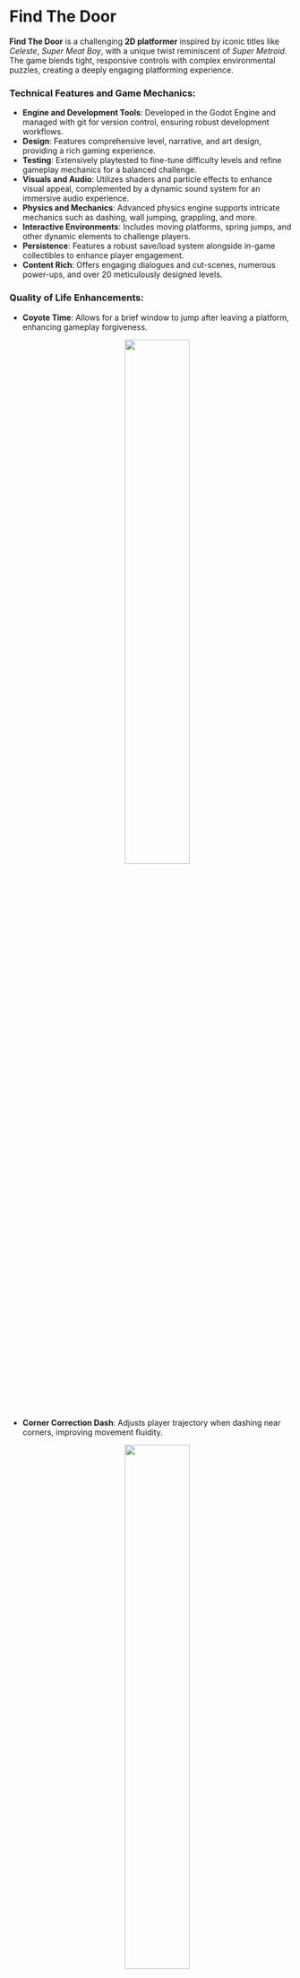 # Find The Door

**Find The Door** is a challenging **2D platformer** inspired by iconic titles like _Celeste_, _Super Meat Boy_, with a unique twist reminiscent of _Super Metroid_. The game blends tight, responsive controls with complex environmental puzzles, creating a deeply engaging platforming experience.

### Technical Features and Game Mechanics:

- **Engine and Development Tools**: Developed in the Godot Engine and managed with git for version control, ensuring robust development workflows.
- **Design**: Features comprehensive level, narrative, and art design, providing a rich gaming experience.
- **Testing**: Extensively playtested to fine-tune difficulty levels and refine gameplay mechanics for a balanced challenge.
- **Visuals and Audio**: Utilizes shaders and particle effects to enhance visual appeal, complemented by a dynamic sound system for an immersive audio experience.
- **Physics and Mechanics**: Advanced physics engine supports intricate mechanics such as dashing, wall jumping, grappling, and more.
- **Interactive Environments**: Includes moving platforms, spring jumps, and other dynamic elements to challenge players.
- **Persistence**: Features a robust save/load system alongside in-game collectibles to enhance player engagement.
- **Content Rich**: Offers engaging dialogues and cut-scenes, numerous power-ups, and over 20 meticulously designed levels.

### Quality of Life Enhancements:

- **Coyote Time**: Allows for a brief window to jump after leaving a platform, enhancing gameplay forgiveness.

  <p align="middle">
    <img src="./media/gif/coyote_jump.gif" width="49%"/>
  </p>

- **Corner Correction Dash**: Adjusts player trajectory when dashing near corners, improving movement fluidity.

  <p align="middle">
    <img src="./media/gif/corner_dash.gif" width="49%"/>
  </p>

- **Jump Buffering**: Captures jump inputs just before landing, enabling immediate response for seamless control.

  <p align="middle">
    <img src="./media/gif/buffered_jump.gif" width="49%"/>
  </p>

### Gameplay Experience:

Venture into the mystic realms of **Find The Door**. Navigate a labyrinth of intricate obstacles in your quest to unlock the legendary Door of Desires.

- **Key Characters**: Meet your guides, the quirky Zezinho and the enigmatic Guardian, who will challenge and assist you.

  <p align="middle">
    <img src="./media/gif/zezinho.gif" width="49%"/>
    <img src="./media/gif/guardian.gif" width="49%"/>
  </p>

- **Core Skills**: Master essential platforming skills such as dashing and wall jumping to advance through challenging environments.

  <p align="middle">
    <img src="./media/gif/dash.gif" width="49%"/>
    <img src="./media/gif/walljump.gif" width="49%"/>
  </p>

- **Grappling Hook**: Utilize this tool to discover new strategies and navigate the environment.

  <p align="middle">
    <img src="./media/gif/hook.gif" width="49%"/>
    <img src="./media/gif/blocks_that_dont_hook.gif" width="49%"/>
  </p>

- **Dynamic Challenges**: Face dynamic obstacles and refine your movements for precision gameplay.

  <p align="middle">
    <img src="./media/gif/springs.gif" width="49%"/>
    <img src="./media/gif/precise_movement.gif" width="49%"/>
  </p>

- **Skill Synthesis**: Combine all learned skills in complex scenarios to navigate the most demanding parts of the game. Discover and master Super Dashes to expand your ability to explore and conquer diverse landscapes.

  <p align="middle">
    <img src="./media/gif/use_everything.gif" width="49%"/>
    <img src="./media/gif/dash_and_hook.gif" width="49%"/>
  </p>

  <p align="middle">
    <img src="./media/gif/super_dash_horizontal.gif" width="49%"/>
    <img src="./media/gif/super_dash_up.gif" width="49%"/>
  </p>

Embark on this thrilling adventure in **Find The Door**, where each challenge is a key to unraveling the grand mystery behind the legendary Door of Desires.

---

# Code Conquerors

**Code Conquerors** is an innovative **competitive programming simulation** game inspired by the strategic planning and problem-solving aspects of competitive coding environments like Codeforces and TopCoder. In this simulation, players manage a team of coders, each represented as pawns, in real-time coding battles against AI teams.

This is still a WIP, so there's no playable version yet!

### Technical Features and Game Mechanics:

- **Engine and Development Tools**: Developed with the Godot Engine and integrated with git for version control, ensuring efficient management and iterative enhancements.
- **Game Design**: Features detailed management mechanics including team formation, strategy planning, and real-time decision-making.
- **Testing and Balancing**: Rigorously tested to balance the difficulty and ensure a realistic competitive environment that mimics actual programming contests.
- **Visuals and Animation**: Utilizes a unique "scribble boiling line" aesthetic that brings a dynamic and visually engaging look to the coding process.
- **Audio Design**: Incorporates dynamic sounds that enhance the atmosphere, with auditory cues that signal success, failure, and competitive tension.
- **Simulation Mechanics**: Includes an elo-based ranking system, real-time problem-solving simulation, and various coding steps like problem reading, solution planning, and coding.
- **Interactive Challenges**: Features interactive problem boards where players can drag and drop coders to tackle specific problems, with varying degrees of difficulty based on the problem’s and coder’s elo.
- **Persistence and Progression**: Offers a save/load system and an ongoing leaderboard that reflects the team’s performance over time.
- **Dynamic Content**: Includes a variety of problems, real-time standing updates, and interactive elements like 'game juice' notifications for solved problems.

### Quality of Life Enhancements:

- **Step Retry System**: Allows coders to retry specific steps of problem-solving upon failure.
- **Dynamic Difficulty Adjustment**: Automatically adjusts the complexity of contests based on the team's current performance, ensuring a challenging yet fair gameplay experience.

### Gameplay Experience:

Step into the competitive world of **Code Conquerors**. Manage your team of skilled programmers through various stages of a coding contest, strategizing the best approaches to complex algorithmic problems.

- **Real-Time Strategy and Management**: Organize your team, assign problems based on coder’s strengths, and adjust strategies on the fly to outmaneuver competing teams.

  <p align="middle">
    <img src="./media/images/problem_solving.png" width="800" height="600"/>
  </p>

- **Elo Progression System**: Watch your coders improve through each successfully solved problem, enhancing their abilities and your team’s overall ranking.

- **Engaging Problem Solving**: Each coder must navigate through reading, solving, and coding phases, with each phase offering unique challenges.

- **Competitive Elements**: Compete against AI-driven teams, observe real-time standings, and experience the thrill of climbing up the leaderboard.

  <p align="middle">
    <img src="./media/images/real_time_standings.png" width="800" height="200"/>
  </p>

Embark on this unique journey in **Code Conquerors**, where strategic management, real-time decision making, and problem-solving skills are key to dominating the world of competitive programming.
